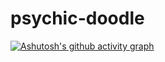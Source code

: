 # psychic-doodle
[![Ashutosh's github activity graph](https://github-readme-activity-graph.cyclic.app/graph?username=harshlancer&theme=github-compact)](https://github.com/ashutosh00710/github-readme-activity-graph)
